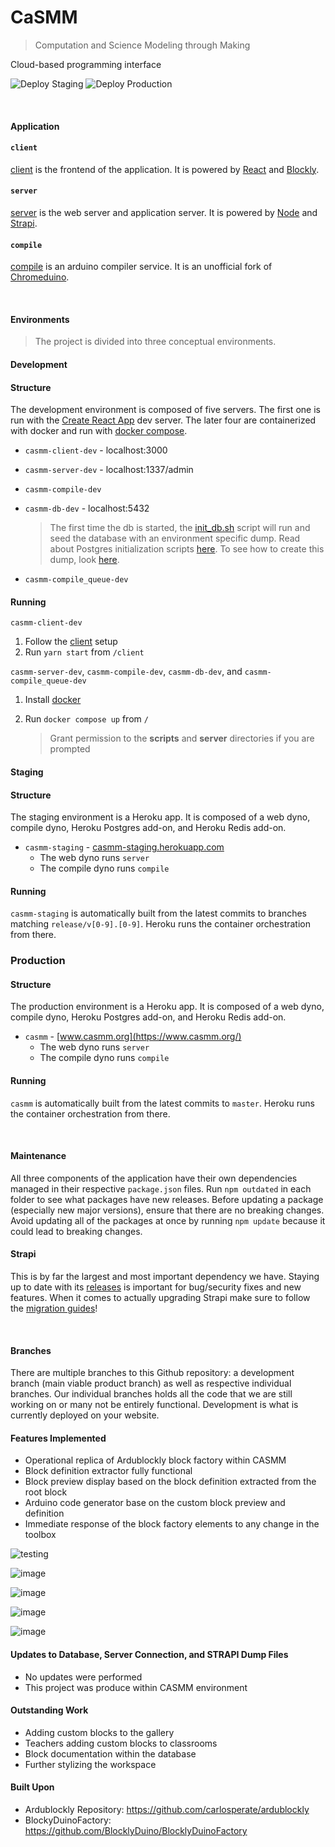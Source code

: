 # CaSMM

> Computation and Science Modeling through Making

Cloud-based programming interface

![Deploy Staging](https://github.com/STEM-C/CaSMM/workflows/Deploy%20Staging/badge.svg)
![Deploy Production](https://github.com/STEM-C/CaSMM/workflows/Deploy%20Production/badge.svg)

<br/>

#### Application

#### `client` 
[client](/client#client) is the frontend of the application. It is powered by [React](https://reactjs.org/) and [Blockly](https://developers.google.com/blockly).

#### `server`

[server](/server#server) is the web server and application server. It is powered by [Node](https://nodejs.org/en/) and [Strapi](https://docs-v3.strapi.io/developer-docs/latest/getting-started/introduction.html).

#### `compile`

  [compile](/compile#compile) is an arduino compiler service. It is an unofficial fork of [Chromeduino](https://github.com/spaceneedle/Chromeduino).

<br/>

#### Environments

> The project is divided into three conceptual environments.

#### Development
#### Structure

The development environment is composed of five servers. The first one is run with the [Create React App](https://create-react-app.dev/docs/getting-started/) dev server. The later four are containerized with docker and run with [docker compose](https://docs.docker.com/compose/).

* `casmm-client-dev` - localhost:3000

* `casmm-server-dev` - localhost:1337/admin

* `casmm-compile-dev` 

* `casmm-db-dev` - localhost:5432

  > The first time the db is started, the [init_db.sh](/scripts/init_db.sh) script will run and seed the database with an environment specific dump. Read about Postgres initialization scripts [here](https://github.com/docker-library/docs/blob/master/postgres/README.md#initialization-scripts). To see how to create this dump, look [here](https://github.com/DavidMagda/CaSMM_fork_2023/blob/develop/scripts/readme.md).

* `casmm-compile_queue-dev`

#### Running

`casmm-client-dev`

1. Follow the [client](/client#setup) setup
2. Run `yarn start` from `/client`

`casmm-server-dev`, `casmm-compile-dev`, `casmm-db-dev`, and `casmm-compile_queue-dev`

1. Install [docker](https://docs.docker.com/get-docker/)

2. Run `docker compose up` from `/`

   > Grant permission to the **scripts** and **server** directories if you are prompted
   

#### Staging

#### Structure

The staging environment is a Heroku app. It is composed of a web dyno, compile dyno, Heroku Postgres add-on, and Heroku Redis add-on.

* `casmm-staging` - [casmm-staging.herokuapp.com](https://casmm-staging.herokuapp.com/)
  * The web dyno runs `server`
  * The compile dyno runs `compile`

#### Running

`casmm-staging` is automatically built from the latest commits to branches matching `release/v[0-9].[0-9]`. Heroku runs the container orchestration from there.

### Production

#### Structure

The production environment is a Heroku app. It is composed of a web dyno, compile dyno, Heroku Postgres add-on, and Heroku Redis add-on.

* `casmm` - [www.casmm.org](https://www.casmm.org/)
  * The web dyno runs `server`
  * The compile dyno runs `compile`

#### Running

`casmm` is automatically built from the latest commits to `master`. Heroku runs the container orchestration from there.

<br/>

#### Maintenance

All three components of the application have their own dependencies managed in their respective `package.json` files. Run `npm outdated` in each folder to see what packages have new releases. Before updating a package (especially new major versions), ensure that there are no breaking changes. Avoid updating all of the packages at once by running `npm update` because it could lead to breaking changes. 

#### Strapi

This is by far the largest and most important dependency we have. Staying up to date with its [releases](https://github.com/strapi/strapi/releases) is important for bug/security fixes and new features. When it comes to actually upgrading Strapi make sure to follow the [migration guides](https://docs-v3.strapi.io/developer-docs/latest/update-migration-guides/migration-guides.html#v3-guides)!

<br/>

#### Branches

There are multiple branches to this Github repository: a development branch (main viable product branch) as well as respective individual branches. Our individual branches holds all the code that we are still working on or many not be entirely functional. Development is what is currently deployed on your website.

#### Features Implemented

- Operational replica of Ardublockly block factory within CASMM
- Block definition extractor fully functional
- Block preview display based on the block definition extracted from the root block
- Arduino code generator base on the custom block preview and definition
- Immediate response of the block factory elements to any change in the toolbox

![testing](https://github.com/Software-Eng-9e/Emerald-Project06-9e/assets/93238079/357a6666-e0ca-41bc-a581-9d49bc45617b)

![image](https://github.com/Software-Eng-9e/Emerald-Project06-9e/assets/93238079/c16b537a-5d7a-428b-9c1b-d6508c1b8765)

![image](https://github.com/Software-Eng-9e/Emerald-Project06-9e/assets/93238079/541c3db4-9356-4540-a120-1b74eb2664d7)

![image](https://github.com/Software-Eng-9e/Emerald-Project06-9e/assets/93238079/de03b5a8-1add-45a3-86d6-6550b42b445f)

![image](https://github.com/Software-Eng-9e/Emerald-Project06-9e/assets/93238079/e4a5c81d-a3c5-4789-9076-a777b72a202a)

#### Updates to Database, Server Connection, and STRAPI Dump Files

- No updates were performed
- This project was produce within CASMM environment

#### Outstanding Work

- Adding custom blocks to the gallery
- Teachers adding custom blocks to classrooms
- Block documentation within the database
- Further stylizing the workspace

#### Built Upon

- Ardublockly Repository:  https://github.com/carlosperate/ardublockly
- BlockyDuinoFactory: https://github.com/BlocklyDuino/BlocklyDuinoFactory





